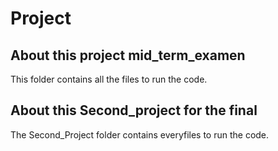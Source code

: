 # Project

## About this project mid_term_examen

This folder contains all the files to run the code.

## About this Second_project for the final

The Second_Project folder contains everyfiles to run the code.
